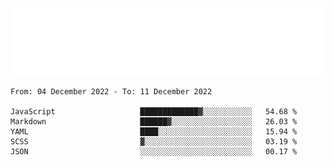 [![](./hello.svg)](https://blog.yrobot.top?ref=github-yrobot)

<!--START_SECTION:waka-->

```text
From: 04 December 2022 - To: 11 December 2022

JavaScript                   █████████████▓░░░░░░░░░░░   54.68 %
Markdown                     ██████▓░░░░░░░░░░░░░░░░░░   26.03 %
YAML                         ████░░░░░░░░░░░░░░░░░░░░░   15.94 %
SCSS                         ▓░░░░░░░░░░░░░░░░░░░░░░░░   03.19 %
JSON                         ░░░░░░░░░░░░░░░░░░░░░░░░░   00.17 %
```

<!--END_SECTION:waka-->
